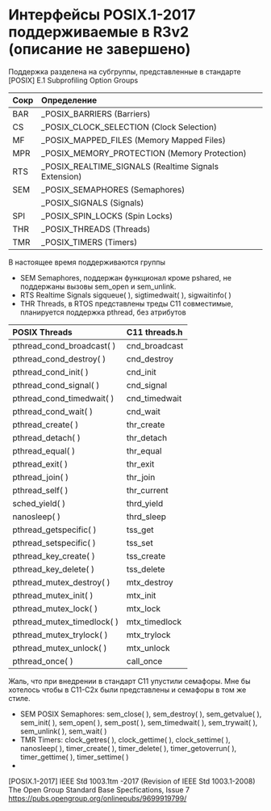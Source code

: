 # Интерфейсы POSIX.1-2017 поддерживаемые в R3v2 (описание не завершено)
Поддержка разделена на субгруппы, представленные в стандарте \
[POSIX] E.1 Subprofiling Option Groups


|Сокр| Определение
|:--- |:--
|BAR| _POSIX_BARRIERS (Barriers)
|CS | _POSIX_CLOCK_SELECTION (Clock Selection)
|MF | _POSIX_MAPPED_FILES (Memory Mapped Files)
|MPR| _POSIX_MEMORY_PROTECTION (Memory Protection)
|RTS| _POSIX_REALTIME_SIGNALS (Realtime Signals Extension)
|SEM| _POSIX_SEMAPHORES (Semaphores)
|  | _POSIX_SIGNALS (Signals)
|SPI| _POSIX_SPIN_LOCKS (Spin Locks)
|THR| _POSIX_THREADS (Threads)
|TMR| _POSIX_TIMERS (Timers)

В настоящее время поддерживаются группы
- SEM Semaphores, поддержан функционал кроме pshared, не поддержаны вызовы sem_open и sem_unlink.
- RTS Realtime Signals
  sigqueue( ), sigtimedwait( ), sigwaitinfo( )
- THR Threads, в RTOS представлены треды C11 совместимые, планируется поддержка pthread, без атрибутов

|POSIX Threads | C11 threads.h |
|:--|:--|
|pthread_cond_broadcast( )  | cnd_broadcast
|pthread_cond_destroy( )    | cnd_destroy
|pthread_cond_init( )       | cnd_init
|pthread_cond_signal( )     | cnd_signal
|pthread_cond_timedwait( )  | cnd_timedwait
|pthread_cond_wait( )       | cnd_wait
|pthread_create( )          | thr_create
|pthread_detach( )          | thr_detach
|pthread_equal( )           | thr_equal
|pthread_exit( )            | thr_exit
|pthread_join( )            | thr_join
|pthread_self( )            | thr_current
|sched_yield( )             | thrd_yield
|nanosleep( )               | thrd_sleep
|pthread_getspecific( )     | tss_get
|pthread_setspecific( )     | tss_set
|pthread_key_create( )      | tss_create
|pthread_key_delete( )      | tss_delete 
|pthread_mutex_destroy( )   | mtx_destroy
|pthread_mutex_init( )      | mtx_init
|pthread_mutex_lock( )      | mtx_lock
|pthread_mutex_timedlock( ) | mtx_timedlock 
|pthread_mutex_trylock( )   | mtx_trylock
|pthread_mutex_unlock( )    | mtx_unlock
|pthread_once( )            | call_once

Жаль, что при внедрении в стандарт C11 упустили семафоры. Мне бы хотелось чтобы в C11-С2x были представлены и семафоры в том же стиле.
- SEM POSIX Semaphores:
sem_close( ),
sem_destroy( ),
sem_getvalue( ),
sem_init( ),
sem_open( ),
sem_post( ),
sem_timedwait( ), 
sem_trywait( ), 
sem_unlink( ), 
sem_wait( )
- TMR Timers: clock_getres( ), clock_gettime( ), clock_settime( ), nanosleep( ), timer_create( ), timer_delete( ),
timer_getoverrun( ), timer_gettime( ), timer_settime( )
- 

  [POSIX.1-2017] IEEE Std 1003.1tm -2017 (Revision of IEEE Std 1003.1-2008)
  The Open Group Standard Base Specfications, Issue 7
    https://pubs.opengroup.org/onlinepubs/9699919799/
  
